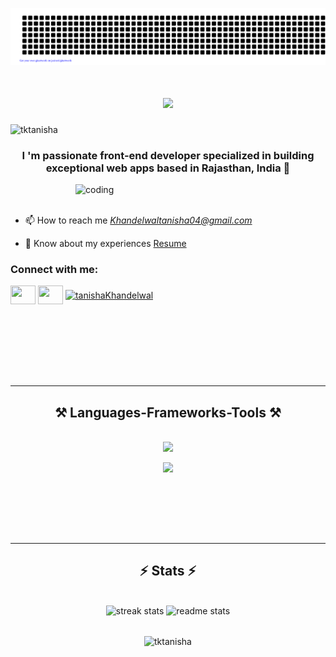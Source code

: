 ![gitartwork](gitartwork.svg)


<h1 align="center">
    <img src="https://readme-typing-svg.herokuapp.com/?font=Righteous&size=35&center=true&vCenter=true&width=500&height=70&duration=4000&lines=Hi+There!+👋;+I'm+Tanisha+Khandelwal!;" />
</h1>
<p align="left"> <img src="https://komarev.com/ghpvc/?username=tktanisha&label=Profile%20views&color=0e75b6&style=flat" alt="tktanisha" /> </p>
<h3 align="center">I 'm passionate front-end developer specialized in building exceptional web apps based in Rajasthan, India 📍</h3>
<img align="right" width="400" alt="coding"  src="https://physicsgurukul.files.wordpress.com/2019/02/character-1.gif"/>




<br><br>
- 📫 How to reach me *Khandelwaltanisha04@gmail.com*

- 📄 Know about my experiences [Resume](https://drive.google.com/file/d/1YdYVerfdsjRM3SmYye4OImEN7uafHKgG/view?usp=drivesdk)

<h3 align="left">Connect with me:</h3>
<p align="left">
<a href="https://linkedin.com/in/tapesh-dua-b49872216" target="blank"><img align="center" src="https://raw.githubusercontent.com/rahuldkjain/github-profile-readme-generator/master/src/images/icons/Social/linked-in-alt.svg" alt="" height="30" width="40" /></a>
<a href="https://leetcode.com/u/tanisha07_k/" target="blank"><img align="center" src="https://raw.githubusercontent.com/rahuldkjain/github-profile-readme-generator/master/src/images/icons/Social/leet-code.svg" alt="" height="30" width="40" /></a>
<a href="https://www.geeksforgeeks.org/user/ta/" target="blank"><img align="center" src="https://raw.githubusercontent.com/rahuldkjain/github-profile-readme-generator/master/src/images/icons/Social/geeks-for-geeks.svg" alt="tanishaKhandelwal" height="30" width="40" /></a>
</p><br><br><br><br><br><br>
<hr>



<h2 align="center">⚒️ Languages-Frameworks-Tools ⚒️</h2>
<br/>
<div align="center">
    <img src="https://skillicons.dev/icons?i=react,html,css,vscode,github,figma,tailwind,git" />
    <p><img src="https://skillicons.dev/icons?i=nodejs,javascript,express,mongodb,c,java,mysql" /></p><br>
</div>

<br/>

<br><br>



<hr/>

<h2 align="center">⚡ Stats ⚡</h2>
<br>
<div align=center>
  <img width=390 src="https://github-readme-streak-stats-salesp07.vercel.app/?user=tktanisha&count_private=true&theme=react&border_radius=10" alt="streak stats"/>
  <img width=390 src="https://github-readme-stats-salesp07.vercel.app/api?username=tktanisha&count_private=true&show_icons=true&theme=react&rank_icon=github&border_radius=10" alt="readme stats" />
  <br/>
 <br>
<p><img align="center" src="https://github-readme-stats.vercel.app/api/top-langs?username=tktanisha&hide=HTML&langs_count=8&layout=compact&theme=react&border_radius=10&size_weight=0.5&count_weight=0.5&exclude_repo=github-readme-stats" alt="tktanisha" /></p>
</div>



